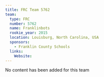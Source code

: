 ```yaml
---
title: FRC Team 5762
team:
  type: FRC
  number: 5762
  name: Franklinbots
  rookie_year: 2015
  location: Louisburg, North Carolina, USA
  sponsors:
    - Franklin County Schools
  links:
    Website: 
---
```

No content has been added for this team